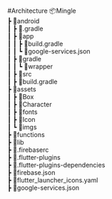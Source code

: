 #Architecture
📦Mingle<br/>
┣ 📂android<br/>
 ┃ ┣ 📂.gradle<br/>
┃ ┣ 📂app<br/>
 ┃ ┃ ┣ 📜build.gradle<br/>
 ┃ ┃ ┗ 📜google-services.json<br/>
 ┃ ┣ 📂gradle<br/>
 ┃ ┃ ┗ 📂wrapper<br/>
 ┃ ┣ 📂src<br/>
 ┃ ┣ 📜build.gradle<br/>
┣ 📂assets<br/>
 ┃ ┣ 📂Box<br/>
 ┃ ┣ 📂Character<br/>
 ┃ ┣ 📂fonts<br/>
 ┃ ┣ 📂Icon<br/>
 ┃ ┗ 📂imgs<br/>
┣ 📂functions<br/>
┣ 📂lib<br/>
 ┣ 📜.firebaserc<br/>
 ┣ 📜.flutter-plugins<br/>
 ┣ 📜.flutter-plugins-dependencies<br/>
 ┣ 📜firebase.json<br/>
 ┣ 📜flutter_launcher_icons.yaml<br/>
 ┣ 📜google-services.json<br/>
